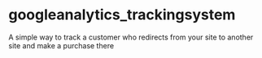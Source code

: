 # googleanalytics_trackingsystem
A simple way to track a customer who redirects from your site to another site and make a purchase there
